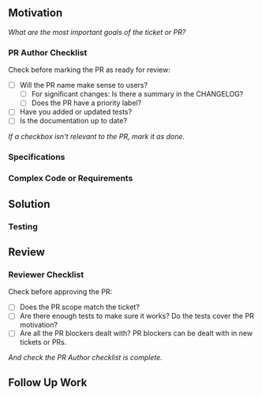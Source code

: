 ## Motivation
<!--
Thank you for your Pull Request.
Does it close any issues?
-->
_What are the most important goals of the ticket or PR?_


### PR Author Checklist

Check before marking the PR as ready for review:
  - [ ] Will the PR name make sense to users?
    - [ ] For significant changes: Is there a summary in the CHANGELOG?
    - [ ] Does the PR have a priority label?
  - [ ] Have you added or updated tests?
  - [ ] Is the documentation up to date?

_If a checkbox isn't relevant to the PR, mark it as done._

### Specifications

<!--
If this PR changes consensus rules, quote them, and link to the Zcash spec or ZIP:
https://zips.z.cash/#nu5-zips
-->


### Complex Code or Requirements

<!--
Does this PR change concurrency, unsafe code, or complex consensus rules?
If it does, label this PR with `extra-reviews`.
-->


## Solution

<!--
Summarize the changes in this PR.
-->


### Testing

<!--
Which tests were changed or added in this PR? Were there manual tests?
-->


## Review

<!--
Is this PR blocking any other work?
If you want specific reviewers for this PR, tag them here.
-->


### Reviewer Checklist

Check before approving the PR:
  - [ ] Does the PR scope match the ticket?
  - [ ] Are there enough tests to make sure it works? Do the tests cover the PR motivation?
  - [ ] Are all the PR blockers dealt with?
        PR blockers can be dealt with in new tickets or PRs.

_And check the PR Author checklist is complete._

## Follow Up Work

<!--
Is there anything missing from the solution?
-->
